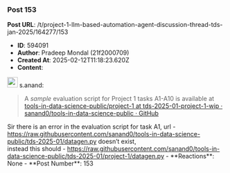 ### Post 153
**Post URL**: /t/project-1-llm-based-automation-agent-discussion-thread-tds-jan-2025/164277/153
- **ID**: 594091
- **Author**: Pradeep Mondal (21f2000709)
- **Created At**: 2025-02-12T11:18:23.620Z
- **Content**:  
  <aside class="quote group-faculty" data-username="s.anand" data-post="1" data-topic="164277">
<div class="title">
<div class="quote-controls"></div>
<img alt="" width="24" height="24" src="https://dub1.discourse-cdn.com/flex013/user_avatar/discourse.onlinedegree.iitm.ac.in/s.anand/48/15264_2.png" class="avatar"> s.anand:</div>
<blockquote>
A <em>sample</em> evaluation script for Project 1 tasks A1-A10 is available at <a href="https://github.com/sanand0/tools-in-data-science-public/tree/tds-2025-01-project-1-wip/project-1" rel="noopener nofollow ugc">tools-in-data-science-public/project-1 at tds-2025-01-project-1-wip · sanand0/tools-in-data-science-public · GitHub</a>
</blockquote>
</aside>
Sir there is an error in the evaluation script for task A1, url - <a href="https://raw.githubusercontent.com/sanand0/tools-in-data-science-public/tds-2025-01/datagen.py" rel="noopener nofollow ugc">https://raw.githubusercontent.com/sanand0/tools-in-data-science-public/tds-2025-01/datagen.py</a> doesn’t exist,<br>
instead this should - <a href="https://raw.githubusercontent.com/sanand0/tools-in-data-science-public/tds-2025-01/project-1/datagen.py" rel="noopener nofollow ugc">https://raw.githubusercontent.com/sanand0/tools-in-data-science-public/tds-2025-01/project-1/datagen.py</a>
- **Reactions**: None
- **Post Number**: 153

